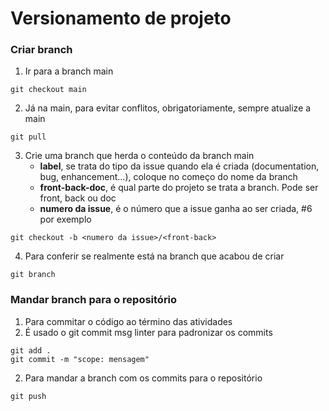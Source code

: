 # Versionamento de projeto


### Criar branch
  1. Ir para a branch main
  ```
  git checkout main
  ```
  2. Já na main, para evitar conflitos, obrigatoriamente, sempre atualize a main
  ```
  git pull
  ```
  3.  Crie uma branch que herda o conteúdo da branch main
      * **label**, se trata do tipo da issue quando ela é criada (documentation, bug, enhancement...), coloque no começo do nome da branch
      * **front-back-doc**, é qual parte do projeto se trata a branch. Pode ser front, back ou doc
      * **numero da issue**, é o número que a issue ganha ao ser criada, #6 por exemplo
  ```
  git checkout -b <numero da issue>/<front-back>
  ```
  4.  Para conferir se realmente está na branch que acabou de criar
  ```
  git branch
  ```
### Mandar branch para o repositório
  1.  Para commitar o código ao término das atividades
  2.  É usado o git commit msg linter para padronizar os commits
  ```
  git add .
  git commit -m "scope: mensagem"
  ```
  2. Para mandar a branch com os commits para o repositório
  ```
  git push
  ```

